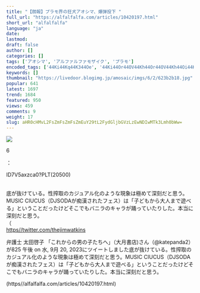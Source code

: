 ```yaml
---
title: "【朗報】プラモ界の狂犬アオシマ、爆弾投下 "
full_url: "https://alfalfalfa.com/articles/10420197.html"
short_url: "alfalfalfa"
language: "ja"
date: 
lastmod: 
draft: false
author: []
categories: []
tags: ['アオシマ', 'アルファルファモザイク', 'プラモ']
encoded_tags: ['44Ki44Kq44K344Oe', '44Ki44Or44OV44Kh44Or44OV44Kh44Oi44K244Kk44Kv', '44OX44Op44Oi']
keywords: []
thumbnail: "https://livedoor.blogimg.jp/amosaic/imgs/6/2/623b2b18.jpg"
popular: 641
latest: 1697
trend: 1684
featured: 950
views: 459
comments: 9
weight: 17
slug: aHR0cHMvL2FsZmFsZmFsZmEuY29tL2FydGljbGVzLzEwNDIwMTk3Lmh0bWw=
---
```


![](https://livedoor.blogimg.jp/amosaic/imgs/6/2/623b2b18.jpg)

<div><p class='res_info'><p class='res_num'>6</p>：<p class='res_name'></p><p class='res_matome'><p class='res_id'>ID7V5axzca0?PLT(20500)</p></p></p><br> 底が抜けている。性搾取のカジュアル化のような現象は極めて深刻だと思う。MUSIC CIUCUS（DJSODAが痴漢されたフェス）は「子どもから大人まで遊べる」ということだったけどそこでもバニラのキャラが踊っていたりした。本当に深刻だと思う。<br> （<br> <a href='https//twitter.com/thejimwatkins' target='_blank' rel='nofollow'>https//twitter.com/thejimwatkins</a><p>弁護士 太田啓子 「これからの男の子たちへ」（大月書店)さん（@katepanda2）が825 午後 on 水, 9月 20, 2023にツイートしました底が抜けている。性搾取のカジュアル化のような現象は極めて深刻だと思う。MUSIC CIUCUS（DJSODAが痴漢されたフェス）は「子どもから大人まで遊べる」ということだったけどそこでもバニラのキャラが踊っていたりした。本当に深刻だと思う。</p></div>

(https//alfalfalfa.com/articles/10420197.html)
